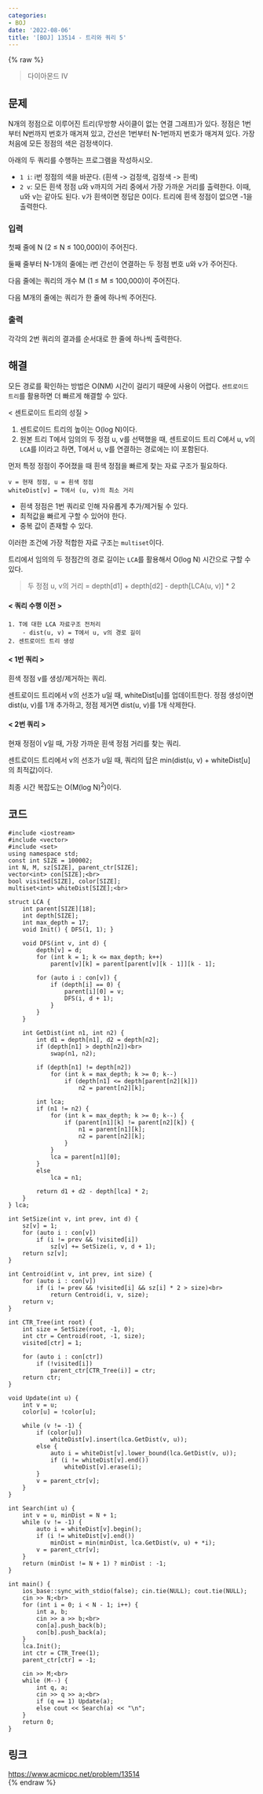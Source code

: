 ```yaml
---
categories:
- BOJ
date: '2022-08-06'
title: '[BOJ] 13514 - 트리와 쿼리 5'
---
```


{% raw %}
> 다이아몬드 IV<br>

## 문제
N개의 정점으로 이루어진 트리(무방향 사이클이 없는 연결 그래프)가 있다. 정점은 1번부터 N번까지 번호가 매겨져 있고, 간선은 1번부터 N-1번까지 번호가 매겨져 있다. 가장 처음에 모든 정점의 색은 검정색이다.

아래의 두 쿼리를 수행하는 프로그램을 작성하시오.

-   `1 i`: i번 정점의 색을 바꾼다. (흰색 -> 검정색, 검정색 -> 흰색)<br>
-   `2 v`: 모든 흰색 정점 u와 v까지의 거리 중에서 가장 가까운 거리를 출력한다. 이때, u와 v는 같아도 된다. v가 흰색이면 정답은 0이다. 트리에 흰색 정점이 없으면 -1을 출력한다.

### 입력
첫째 줄에 N (2 ≤ N ≤ 100,000)이 주어진다.

둘째 줄부터 N-1개의 줄에는 i번 간선이 연결하는 두 정점 번호 u와 v가 주어진다.

다음 줄에는 쿼리의 개수 M (1 ≤ M ≤ 100,000)이 주어진다.

다음 M개의 줄에는 쿼리가 한 줄에 하나씩 주어진다.

### 출력
각각의 2번 쿼리의 결과를 순서대로 한 줄에 하나씩 출력한다.

## 해결
모든 경로를 확인하는 방법은 O(NM) 시간이 걸리기 때문에 사용이 어렵다. `센트로이드 트리`를 활용하면 더 빠르게 해결할 수 있다.

< 센트로이드 트리의 성질 >
1. 센트로이드 트리의 높이는 O(log N)이다.
2. 원본 트리 T에서 임의의 두 정점 u, v를 선택했을 때, 센트로이드 트리 C에서 u, v의 `LCA`를 l이라고 하면, T에서 u, v를 연결하는 경로에는 l이 포함된다.

먼저 특정 정점이 주어졌을 때 흰색 정점을 빠르게 찾는 자료 구조가 필요하다.
```
v = 현재 정점, u = 흰색 정점
whiteDist[v] = T에서 (u, v)의 최소 거리
```
- 흰색 정점은 1번 쿼리로 인해 자유롭게 추가/제거될 수 있다. 
- 최적값을 빠르게 구할 수 있어야 한다. 
- 중복 값이 존재할 수 있다.

이러한 조건에 가장 적합한 자료 구조는 `multiset`이다.

트리에서 임의의 두 정점간의 경로 길이는 `LCA`를 활용해서 O(log N) 시간으로 구할 수 있다.
> 두 정점 u, v의 거리 = depth[d1] + depth[d2] - depth[LCA(u, v)] * 2<br>

#### < 쿼리 수행 이전 >
```
1. T에 대한 LCA 자료구조 전처리
	- dist(u, v) = T에서 u, v의 경로 길이
2. 센트로이드 트리 생성
```

#### < 1번 쿼리 >
흰색 정점 v를 생성/제거하는 쿼리.

센트로이드 트리에서 v의 선조가 u일 때, whiteDist[u]를 업데이트한다. 정점 생성이면 dist(u, v)를 1개 추가하고, 정점 제거면 dist(u, v)를 1개 삭제한다.

#### < 2번 쿼리 >
현재 정점이 v일 때, 가장 가까운 흰색 정점 거리를 찾는 쿼리.

센트로이드 트리에서 v의 선조가 u일 때, 쿼리의 답은 min(dist(u, v) + whiteDist[u]의 최적값)이다.

최종 시간 복잡도는 O(M(log N)<sup>2</sup>)이다.

## 코드
```
#include <iostream>
#include <vector>
#include <set>
using namespace std;
const int SIZE = 100002;
int N, M, sz[SIZE], parent_ctr[SIZE];
vector<int> con[SIZE];<br>
bool visited[SIZE], color[SIZE];
multiset<int> whiteDist[SIZE];<br>

struct LCA {
	int parent[SIZE][18];
	int depth[SIZE];
	int max_depth = 17;
	void Init() { DFS(1, 1); }

	void DFS(int v, int d) {
		depth[v] = d;
		for (int k = 1; k <= max_depth; k++)
			parent[v][k] = parent[parent[v][k - 1]][k - 1];

		for (auto i : con[v]) {
			if (depth[i] == 0) {
				parent[i][0] = v;
				DFS(i, d + 1);
			}
		}
	}

	int GetDist(int n1, int n2) {
		int d1 = depth[n1], d2 = depth[n2];
		if (depth[n1] > depth[n2])<br>
			swap(n1, n2);

		if (depth[n1] != depth[n2])
			for (int k = max_depth; k >= 0; k--)
				if (depth[n1] <= depth[parent[n2][k]])
					n2 = parent[n2][k];

		int lca;
		if (n1 != n2) {
			for (int k = max_depth; k >= 0; k--) {
				if (parent[n1][k] != parent[n2][k]) {
					n1 = parent[n1][k];
					n2 = parent[n2][k];
				}
			}
			lca = parent[n1][0];
		}
		else
			lca = n1;

		return d1 + d2 - depth[lca] * 2;
	}
} lca;

int SetSize(int v, int prev, int d) {
	sz[v] = 1;
	for (auto i : con[v])
		if (i != prev && !visited[i])
			sz[v] += SetSize(i, v, d + 1);
	return sz[v];
}

int Centroid(int v, int prev, int size) {
	for (auto i : con[v])
		if (i != prev && !visited[i] && sz[i] * 2 > size)<br>
			return Centroid(i, v, size);
	return v;
}

int CTR_Tree(int root) {
	int size = SetSize(root, -1, 0);
	int ctr = Centroid(root, -1, size);
	visited[ctr] = 1;

	for (auto i : con[ctr])
		if (!visited[i])
			parent_ctr[CTR_Tree(i)] = ctr;
	return ctr;
}

void Update(int u) {
	int v = u;
	color[u] = !color[u];

	while (v != -1) {
		if (color[u])
			whiteDist[v].insert(lca.GetDist(v, u));
		else {
			auto i = whiteDist[v].lower_bound(lca.GetDist(v, u));
			if (i != whiteDist[v].end())
				whiteDist[v].erase(i);
		}
		v = parent_ctr[v];
	}
}

int Search(int u) {
	int v = u, minDist = N + 1;
	while (v != -1) {
		auto i = whiteDist[v].begin();
		if (i != whiteDist[v].end())
			minDist = min(minDist, lca.GetDist(v, u) + *i);
		v = parent_ctr[v];
	}
	return (minDist != N + 1) ? minDist : -1;
}

int main() {
	ios_base::sync_with_stdio(false); cin.tie(NULL); cout.tie(NULL);
	cin >> N;<br>
	for (int i = 0; i < N - 1; i++) {
		int a, b;
		cin >> a >> b;<br>
		con[a].push_back(b);
		con[b].push_back(a);
	}
	lca.Init();
	int ctr = CTR_Tree(1);
	parent_ctr[ctr] = -1;

	cin >> M;<br>
	while (M--) {
		int q, a;
		cin >> q >> a;<br>
		if (q == 1) Update(a);
		else cout << Search(a) << "\n";
	}
	return 0;
}
```

## 링크
https://www.acmicpc.net/problem/13514<br>
{% endraw %}